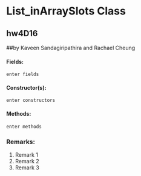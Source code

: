 
# List_inArraySlots Class
## hw4D16

##by Kaveen Sandagiripathira and Rachael Cheung

#### Fields:
```
enter fields
```

#### Constructor(s):
```
enter constructors
```

#### Methods:
``` 
enter methods
```

### Remarks:
1. Remark 1
2. Remark 2
3. Remark 3

